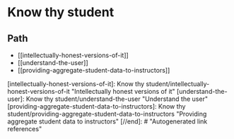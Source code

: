 # Know thy student

## Path

- [[intellectually-honest-versions-of-it]]
- [[understand-the-user]]
- [[providing-aggregate-student-data-to-instructors]]

[//begin]: # "Autogenerated link references for markdown compatibility"
[intellectually-honest-versions-of-it]: Know thy student/intellectually-honest-versions-of-it "Intellectually honest versions of it"
[understand-the-user]: Know thy student/understand-the-user "Understand the user"
[providing-aggregate-student-data-to-instructors]: Know thy student/providing-aggregate-student-data-to-instructors "Providing aggregate student data to instructors"
[//end]: # "Autogenerated link references"